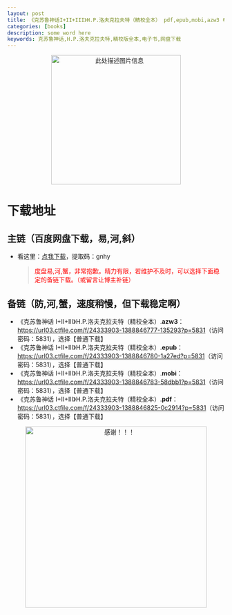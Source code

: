 ```yaml
---
layout: post
title: 《克苏鲁神话I+II+III》H.P.洛夫克拉夫特（精校全本） pdf,epub,mobi,azw3 电子书网盘下载
categories: [books]
description: some word here
keywords: 克苏鲁神话,H.P.洛夫克拉夫特,精校版全本,电子书,网盘下载
---
```


<div align="center"><img src="https://qweree.cn/wp-content/uploads/2024/10/ke-lu-su-shen-hua.jpg" alt="此处描述图片信息" width="300px" height="auto"></div>

# 下载地址

## 主链（百度网盘下载，易,河,斜）

- 看这里：[点我下载](https://pan.baidu.com/s/1iMXUbSbtZQZjDcqDmnWUyw?pwd=gnhy)，提取码：gnhy

  > <p style="color:red" >度盘易,河,蟹，非常抱歉。精力有限，若维护不及时，可以选择下面稳定的备链下载。（或留言让博主补链）</p>

## 备链（防,河,蟹，速度稍慢，但下载稳定啊）

- 《克苏鲁神话 I+II+III》H.P.洛夫克拉夫特（精校全本）.**azw3**：<https://url03.ctfile.com/f/24333903-1388846777-135293?p=5831>（访问密码：5831），选择【普通下载】
- 《克苏鲁神话 I+II+III》H.P.洛夫克拉夫特（精校全本）.**epub**：<https://url03.ctfile.com/f/24333903-1388846780-1a27ed?p=5831>（访问密码：5831），选择【普通下载】
- 《克苏鲁神话 I+II+III》H.P.洛夫克拉夫特（精校全本）.**mobi**：<https://url03.ctfile.com/f/24333903-1388846783-58dbb1?p=5831>（访问密码：5831），选择【普通下载】
- 《克苏鲁神话 I+II+III》H.P.洛夫克拉夫特（精校全本）.**pdf**：<https://url03.ctfile.com/f/24333903-1388846825-0c2914?p=5831>（访问密码：5831），选择【普通下载】

<div align="center"><img src="https://pic.imgdb.cn/item/6707df6bd29ded1a8ce37031.gif" alt="感谢！！！" width="420px" height="auto"/></div>
